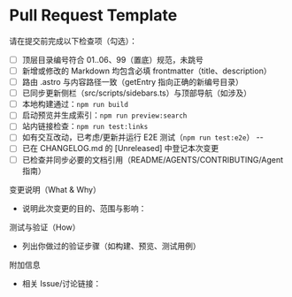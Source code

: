 # Pull Request Template

请在提交前完成以下检查项（勾选）：

- [ ] 顶层目录编号符合 01..06、99（置底）规范，未跳号
- [ ] 新增或修改的 Markdown 均包含必填 frontmatter（title、description）
- [ ] 路由 .astro 与内容路径一致（getEntry 指向正确的新编号目录）
- [ ] 已同步更新侧栏（src/scripts/sidebars.ts）与顶部导航（如涉及）
- [ ] 本地构建通过：`npm run build`
- [ ] 启动预览并生成索引：`npm run preview:search`
- [ ] 站内链接检查：`npm run test:links`
- [ ] 如有交互改动，已考虑/更新并运行 E2E 测试（`npm run test:e2e`）
--
- [ ] 已在 CHANGELOG.md 的 [Unreleased] 中登记本次变更
- [ ] 已检查并同步必要的文档引用（README/AGENTS/CONTRIBUTING/Agent 指南）

变更说明（What & Why）

- 说明此次变更的目的、范围与影响：

测试与验证（How）

- 列出你做过的验证步骤（如构建、预览、测试用例）

附加信息

- 相关 Issue/讨论链接：
